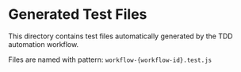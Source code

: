 # Generated Test Files

This directory contains test files automatically generated by the TDD automation workflow.

Files are named with pattern: `workflow-{workflow-id}.test.js`